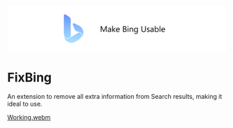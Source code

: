 <img src="https://github.com/DarkPhoenix2704/fixBing/blob/main/promo/Social%20Preview.png?raw=true">

# FixBing
An extension to remove all extra information from Search results, making it ideal to use.

[Working.webm](https://user-images.githubusercontent.com/64391274/190239324-c733b361-d5a8-4b55-bb92-e47633a81a45.webm)
